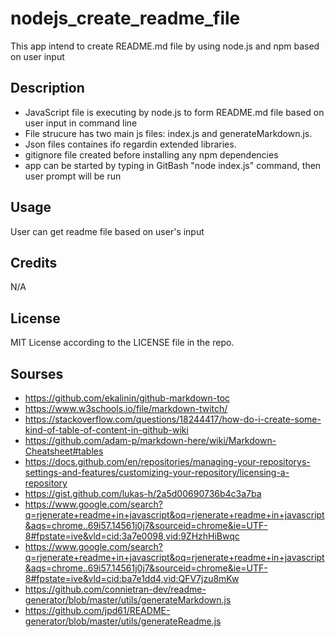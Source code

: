 # nodejs_create_readme_file

This app intend to create README.md file by using node.js and npm based on user input

## Description

- JavaScript file is executing by node.js to form README.md file based on user input in command line
- File strucure has two main js files: index.js and generateMarkdown.js.
- Json files containes ifo regardin extended libraries.
- gitignore file created before installing any npm dependencies
- app can be started by typing in GitBash "node index.js" command, then user prompt will be run

## Usage

User can get readme file based on user's input

## Credits

N/A

## License

MIT License according to the LICENSE file in the repo.



## Sourses
- https://github.com/ekalinin/github-markdown-toc
- https://www.w3schools.io/file/markdown-twitch/
- https://stackoverflow.com/questions/18244417/how-do-i-create-some-kind-of-table-of-content-in-github-wiki
- https://github.com/adam-p/markdown-here/wiki/Markdown-Cheatsheet#tables
- https://docs.github.com/en/repositories/managing-your-repositorys-settings-and-features/customizing-your-repository/licensing-a-repository
- https://gist.github.com/lukas-h/2a5d00690736b4c3a7ba
- https://www.google.com/search?q=rjenerate+readme+in+javascript&oq=rjenerate+readme+in+javascript&aqs=chrome..69i57.14561j0j7&sourceid=chrome&ie=UTF-8#fpstate=ive&vld=cid:3a7e0098,vid:9ZHzhHiBwqc
- https://www.google.com/search?q=rjenerate+readme+in+javascript&oq=rjenerate+readme+in+javascript&aqs=chrome..69i57.14561j0j7&sourceid=chrome&ie=UTF-8#fpstate=ive&vld=cid:ba7e1dd4,vid:QFV7jzu8mKw
- https://github.com/connietran-dev/readme-generator/blob/master/utils/generateMarkdown.js
- https://github.com/jpd61/README-generator/blob/master/utils/generateReadme.js
